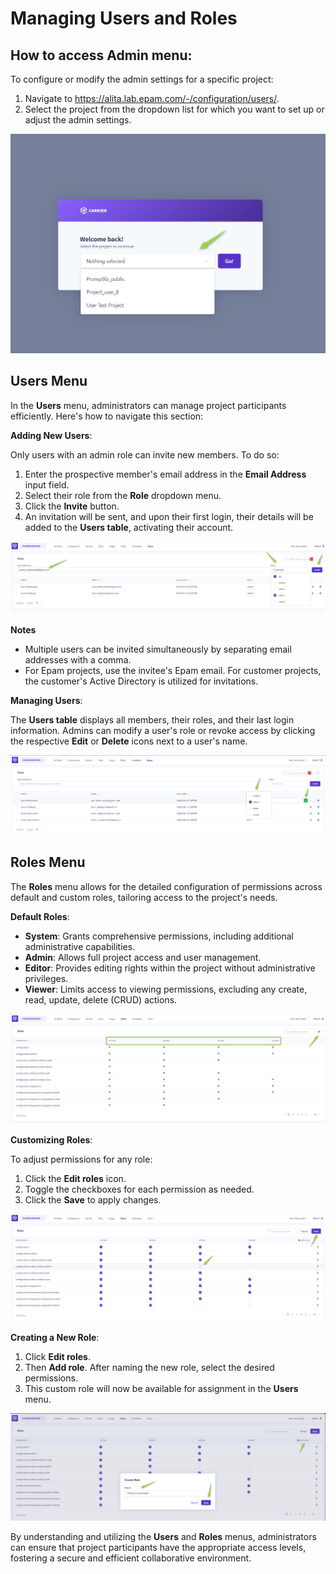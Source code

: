 #   Managing Users and Roles

## How to access Admin menu:

To configure or modify the admin settings for a specific project:

1. Navigate to https://alita.lab.epam.com/-/configuration/users/.
2. Select the project from the dropdown list for which you want to set up or adjust the admin settings.

![AlitaAdmin-Select](../img/AlitaAdmin-Select.png)

## Users Menu

In the **Users** menu, administrators can manage project participants efficiently. Here's how to navigate this section:

**Adding New Users**:

Only users with an admin role can invite new members. To do so:

1. Enter the prospective member's email address in the **Email Address** input field.
2. Select their role from the **Role** dropdown menu. 
3. Click the **Invite** button. 
4. An invitation will be sent, and upon their first login, their details will be added to the **Users table**, activating their account.

![Users-add_new_user](../img/Users-add_new_user.png)

**Notes**

* Multiple users can be invited simultaneously by separating email addresses with a comma.
* For Epam projects, use the invitee's Epam email. For customer projects, the customer's Active Directory is utilized for invitations.

**Managing Users**:

The **Users table** displays all members, their roles, and their last login information. Admins can modify a user's role or revoke access by clicking the respective **Edit** or **Delete** icons next to a user's name.

![Users-managing_users](../img/Users-managing_users.png)

## Roles Menu

The **Roles** menu allows for the detailed configuration of permissions across default and custom roles, tailoring access to the project's needs.

**Default Roles**:

* **System**: Grants comprehensive permissions, including additional administrative capabilities.
* **Admin**: Allows full project access and user management.
* **Editor**: Provides editing rights within the project without administrative privileges.
* **Viewer**: Limits access to viewing permissions, excluding any create, read, update, delete (CRUD) actions.

![Roles](../img/Roles.png)

**Customizing Roles**:

To adjust permissions for any role:

1. Click the **Edit roles** icon.
2. Toggle the checkboxes for each permission as needed.
3. Click the **Save** to apply changes.

![Roles-customizing_role](../img/Roles-customizing_role.png)

**Creating a New Role**:

1. Click **Edit roles**.
2. Then **Add role**. After naming the new role, select the desired permissions. 
3. This custom role will now be available for assignment in the **Users** menu.

![Roles-create_role](../img/Roles-create_role.png)

By understanding and utilizing the **Users** and **Roles** menus, administrators can ensure that project participants have the appropriate access levels, fostering a secure and efficient collaborative environment.   